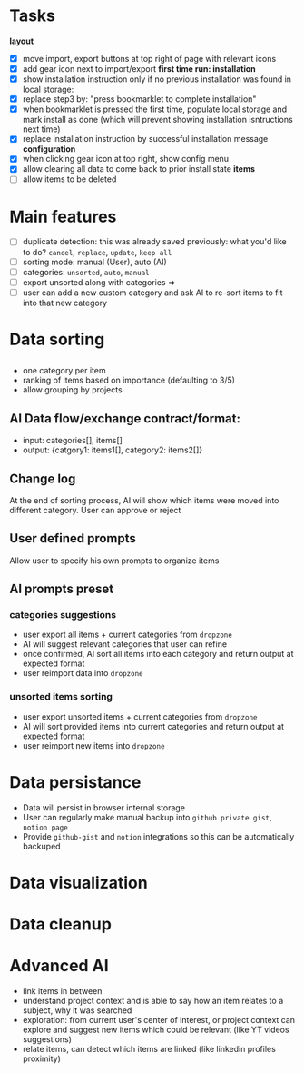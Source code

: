 # Tasks
**layout**
- [x] move import, export buttons at top right of page with relevant icons
- [x] add gear icon next to import/export
**first time run: installation**
- [x] show installation instruction only if no previous installation was found in local storage:
- [x] replace step3 by: "press bookmarklet to complete installation"
- [x] when bookmarklet is pressed the first time, populate local storage and mark install as done (which will prevent showing installation isntructions next time)
- [x] replace installation instruction by successful installation message
**configuration**
- [x] when clicking gear icon at top right, show config menu
- [x] allow clearing all data to come back to prior install state
**items**
- [ ] allow items to be deleted

# Main features
- [ ] duplicate detection:
 this was already saved previously: what you'd like to do?
    `cancel`, `replace`, `update`, `keep all`
- [ ] sorting mode: manual (User), auto (AI)
- [ ] categories: `unsorted`, `auto`, `manual`
- [ ] export unsorted along with categories =>
- [ ] user can add a new custom category and ask AI to re-sort items to fit into that new category

# Data sorting

## 
- one category per item
- ranking of items based on importance (defaulting to 3/5) 
- allow grouping by projects

## AI Data flow/exchange contract/format:
- input: categories[], items[]
- output: {catgory1: items1[], category2: items2[]}

## Change log
At the end of sorting process, AI will show which items were moved into different category.
User can approve or reject

## User defined prompts
Allow user to specify his own prompts to organize items

## AI prompts preset
### categories suggestions 
- user export all items + current categories from `dropzone`
- AI will suggest relevant categories that user can refine
- once confirmed, AI sort all items into each category and return output at expected format
- user reimport data into `dropzone`

### unsorted items sorting
- user export unsorted items + current categories from `dropzone`
- AI will sort provided items into current categories and return output at expected format
- user reimport new items into `dropzone`

# Data persistance
- Data will persist in browser internal storage
- User can regularly make manual backup into `github private gist`, `notion page`
- Provide `github-gist` and `notion` integrations so this can be automatically backuped

# Data visualization

# Data cleanup

# Advanced AI
- link items in between
- understand project context and is able to say how an item relates to a subject, why it was searched
- exploration: from current user's center of interest, or project context can explore and suggest new items which could be relevant (like YT videos suggestions)
- relate items, can detect which items are linked (like linkedin profiles proximity)

